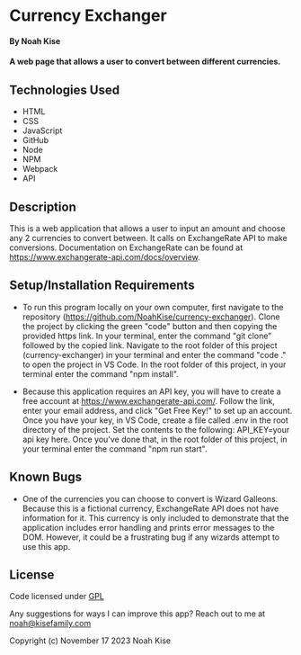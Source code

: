 # Currency Exchanger

#### By Noah Kise

#### A web page that allows a user to convert between different currencies.

## Technologies Used

* HTML
* CSS
* JavaScript
* GitHub
* Node
* NPM
* Webpack
* API

## Description

This is a web application that allows a user to input an amount and choose any 2 currencies to convert between.  It calls on ExchangeRate API to make conversions.  Documentation on ExchangeRate can be found at https://www.exchangerate-api.com/docs/overview.

## Setup/Installation Requirements

* To run this program locally on your own computer, first navigate to the repository (https://github.com/NoahKise/currency-exchanger).  Clone the project by clicking the green "code" button and then copying the provided https link. In your terminal, enter the command "git clone" followed by the copied link. Navigate to the root folder of this project (currency-exchanger) in your terminal and enter the command "code ." to open the project in VS Code. In the root folder of this project, in your terminal enter the command "npm install".

* Because this application requires an API key, you will have to create a free account at https://www.exchangerate-api.com/.  Follow the link, enter your email address, and click "Get Free Key!" to set up an account.  Once you have your key, in VS Code, create a file called .env in the root directory of the project.  Set the contents to the following: API_KEY=your api key here. Once you've done that, in the root folder of this project, in your terminal enter the command "npm run start".

## Known Bugs

* One of the currencies you can choose to convert is Wizard Galleons.  Because this is a fictional currency, ExchangeRate API does not have information for it. This currency is only included to demonstrate that the application includes error handling and prints error messages to the DOM. However, it could be a frustrating bug if any wizards attempt to use this app.

## License

Code licensed under [GPL](LICENSE.txt)

Any suggestions for ways I can improve this app? Reach out to me at noah@kisefamily.com

Copyright (c) November 17 2023 Noah Kise